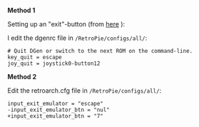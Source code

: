 **Method 1**

Setting up an "exit"-button (from [here](http://blog.petrockblock.com/forums/topic/dgen-over-composite-video/#post-1770) ):

I edit the dgenrc file in ```/RetroPie/configs/all/```:

```shell
# Quit DGen or switch to the next ROM on the command-line.
key_quit = escape
joy_quit = joystick0-button12
```


**Method 2**

Edit the retroarch.cfg file in ```/RetroPie/configs/all/```:

```shell
input_exit_emulator = "escape"
-input_exit_emulator_btn = "nul"
+input_exit_emulator_btn = "7"
```
